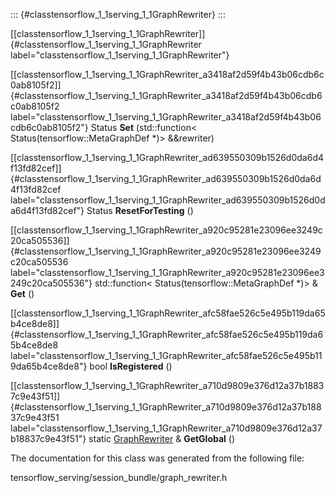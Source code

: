 ::: {#classtensorflow_1_1serving_1_1GraphRewriter}
:::

[\[classtensorflow\_1\_1serving\_1\_1GraphRewriter\]]{#classtensorflow_1_1serving_1_1GraphRewriter
label="classtensorflow_1_1serving_1_1GraphRewriter"}

[\[classtensorflow\_1\_1serving\_1\_1GraphRewriter\_a3418af2d59f4b43b06cdb6c0ab8105f2\]]{#classtensorflow_1_1serving_1_1GraphRewriter_a3418af2d59f4b43b06cdb6c0ab8105f2
label="classtensorflow_1_1serving_1_1GraphRewriter_a3418af2d59f4b43b06cdb6c0ab8105f2"}
Status **Set** (std::function$<$ Status(tensorflow::MetaGraphDef
$\ast$)$>$ &&rewriter)

[\[classtensorflow\_1\_1serving\_1\_1GraphRewriter\_ad639550309b1526d0da6d4f13fd82cef\]]{#classtensorflow_1_1serving_1_1GraphRewriter_ad639550309b1526d0da6d4f13fd82cef
label="classtensorflow_1_1serving_1_1GraphRewriter_ad639550309b1526d0da6d4f13fd82cef"}
Status **ResetForTesting** ()

[\[classtensorflow\_1\_1serving\_1\_1GraphRewriter\_a920c95281e23096ee3249c20ca505536\]]{#classtensorflow_1_1serving_1_1GraphRewriter_a920c95281e23096ee3249c20ca505536
label="classtensorflow_1_1serving_1_1GraphRewriter_a920c95281e23096ee3249c20ca505536"}
std::function$<$ Status(tensorflow::MetaGraphDef $\ast$)$>$ & **Get** ()

[\[classtensorflow\_1\_1serving\_1\_1GraphRewriter\_afc58fae526c5e495b119da65b4ce8de8\]]{#classtensorflow_1_1serving_1_1GraphRewriter_afc58fae526c5e495b119da65b4ce8de8
label="classtensorflow_1_1serving_1_1GraphRewriter_afc58fae526c5e495b119da65b4ce8de8"}
bool **IsRegistered** ()

[\[classtensorflow\_1\_1serving\_1\_1GraphRewriter\_a710d9809e376d12a37b18837c9e43f51\]]{#classtensorflow_1_1serving_1_1GraphRewriter_a710d9809e376d12a37b18837c9e43f51
label="classtensorflow_1_1serving_1_1GraphRewriter_a710d9809e376d12a37b18837c9e43f51"}
static [GraphRewriter](#classtensorflow_1_1serving_1_1GraphRewriter) &
**GetGlobal** ()

The documentation for this class was generated from the following file:

tensorflow\_serving/session\_bundle/graph\_rewriter.h
